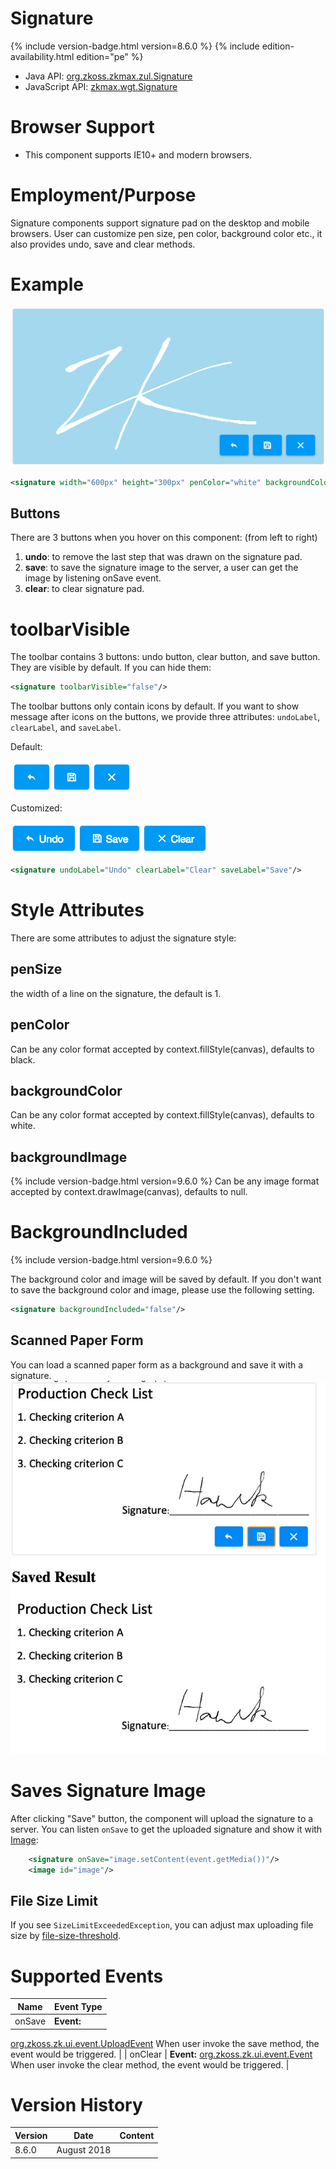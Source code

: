 

# Signature

{% include version-badge.html version=8.6.0 %} <!--REQUIRED ZK EDITION: PE -->
{% include edition-availability.html edition="pe" %}

- Java API: [org.zkoss.zkmax.zul.Signature](https://www.zkoss.org/javadoc/latest/zk/org/zkoss/zkmax/zul/Signature.html)
- JavaScript API:
  [zkmax.wgt.Signature](https://www.zkoss.org/javadoc/latest/jsdoc/classes/zkmax.wgt.Signature.html)

# Browser Support

- This component supports IE10+ and modern browsers.

# Employment/Purpose

Signature components support signature pad on the desktop and mobile
browsers. User can customize pen size, pen color, background color etc.,
it also provides undo, save and clear methods.

# Example

![](/zk_component_ref/images/Signature.png)

```xml
<signature width="600px" height="300px" penColor="white" backgroundColor="#AED6F1" penSize="6"/>
```

## Buttons

There are 3 buttons when you hover on this component: (from left to
right)

1.  **undo**: to remove the last step that was drawn on the signature
    pad.
2.  **save**: to save the signature image to the server, a user can get
    the image by listening onSave event.
3.  **clear**: to clear signature pad.

# toolbarVisible

The toolbar contains 3 buttons: undo button, clear button, and save
button. They are visible by default. If you can hide them:

```xml
<signature toolbarVisible="false"/>
```

The toolbar buttons only contain icons by default. If you want to show
message after icons on the buttons, we provide three attributes:
`undoLabel`, `clearLabel`, and `saveLabel`.

Default:

![](/zk_component_ref/images/Signature_toolbar.png)

Customized:

![](/zk_component_ref/images/Signature_toolbar2.png)

```xml
<signature undoLabel="Undo" clearLabel="Clear" saveLabel="Save"/>
```

# Style Attributes

There are some attributes to adjust the signature style:

## penSize

the width of a line on the signature, the default is 1.

## penColor

Can be any color format accepted by context.fillStyle(canvas), defaults
to black.

## backgroundColor

Can be any color format accepted by context.fillStyle(canvas), defaults
to white.

## backgroundImage

{% include version-badge.html version=9.6.0 %} Can be any image format accepted by
context.drawImage(canvas), defaults to null.

# BackgroundIncluded

{% include version-badge.html version=9.6.0 %}

The background color and image will be saved by default. If you don't
want to save the background color and image, please use the following
setting.

```xml
<signature backgroundIncluded="false"/>
```

## Scanned Paper Form

You can load a scanned paper form as a background and save it with a
signature. ![](/zk_component_ref/images/Paper-form.jpg)

# Saves Signature Image

After clicking "Save" button, the component will upload the signature to
a server. You can listen `onSave` to get the uploaded signature and show
it with
[Image]({{site.baseurl}}/zk_component_ref/image):

```xml
    <signature onSave="image.setContent(event.getMedia())"/>
    <image id="image"/>
```

## File Size Limit

If you see `SizeLimitExceededException`, you can adjust max uploading
file size by [ file-size-threshold]({{site.baseurl}}/zk_config_ref/the_max_upload_size_element).

# Supported Events

| Name | Event Type |
|---|---|
| onSave | <strong>Event:</strong>
[org.zkoss.zk.ui.event.UploadEvent](https://www.zkoss.org/javadoc/latest/zk/org/zkoss/zk/ui/event/UploadEvent.html) When user invoke
the save method, the event would be triggered. |
| onClear | <strong>Event:</strong>
[org.zkoss.zk.ui.event.Event](https://www.zkoss.org/javadoc/latest/zk/org/zkoss/zk/ui/event/Event.html) When user invoke the
clear method, the event would be triggered. |

# Version History



| Version | Date        | Content |
|---------|-------------|---------|
| 8.6.0   | August 2018 |         |


